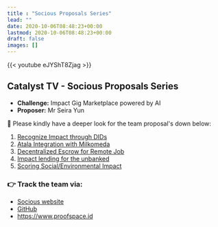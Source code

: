 ```yaml
---
title : "Socious Proposals Series"
lead: ""
date: 2020-10-06T08:48:23+00:00
lastmod: 2020-10-06T08:48:23+00:00
draft: false
images: []
---
```


{{<  youtube eJYShT8Zjag >}}

## Catalyst TV - Socious Proposals Series

- **Challenge:** Impact Gig Marketplace powered by AI
- **Proposer:** Mr Seira Yun

🌟 Please kindly have a deeper look for the team proposal's down below:

1. [Recognize Impact through DIDs](https://cardano.ideascale.com/c/idea/414367)
2. [Atala Integration with Milkomeda](https://cardano.ideascale.com/c/idea/421540)
3. [Decentralized Escrow for Remote Job](https://cardano.ideascale.com/c/idea/416112)
4. [Impact lending for the unbanked](https://cardano.ideascale.com/c/idea/414441)
5. [Scoring Social/Environmental Impact](https://cardano.ideascale.com/c/idea/418201)


### 👉  Track the team via:

- [Socious website](https://socious.io)
- [GitHub](https://github.com/socious-io)
- <https://www.proofspace.id>


